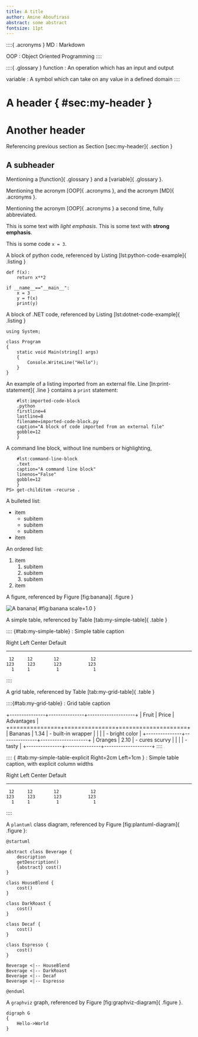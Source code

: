 ```yaml
---
title: A title
author: Amine Aboufirass
abstract: some abstract
fontsize: 11pt
---
```


::::{ .acronyms }
MD
: Markdown

OOP
: Object Oriented Programming
::::


::::{ .glossary }
function
: An operation which has an input and output

variable
: A symbol which can take on any value in a defined domain
::::

# A header { #sec:my-header }

# Another header

Referencing previous section as Section [sec:my-header]{ .section }

## A subheader

Mentioning a [function]{ .glossary } and a [variable]{ .glossary }.

Mentioning the acronym [OOP]{ .acronyms }, and the acronym [MD]{ .acronyms }.

Mentioning the acronym [OOP]{ .acronyms } a second time, fully abbreviated.

This is some text with *light emphasis*. This is some text with **strong emphasis**.

This is some code `x = 3`.

A block of python code, referenced by Listing [lst:python-code-example]{ .listing }

``` { #lst:python-code-example .python caption="An example of python code" gobble=12}
def f(x):
    return x**2

if __name__=="__main__":
    x = 3
    y = f(x)
    print(y)
```

A block of .NET code, referenced by Listing [lst:dotnet-code-example]{ .listing }

``` { #lst:dotnet-code-example .cs caption="An example of dotnet code" gobble=12}
using System;

class Program
{
    static void Main(string[] args)
    {
        Console.WriteLine("Hello");
    }
}
```

An example of a listing imported from an external file. Line [ln:print-statement]{ .line }
contains a `print` statement:

``` {
    #lst:imported-code-block 
    .python 
    firstline=4 
    lastline=8 
    filename=imported-code-block.py
    caption="A block of code imported from an external file"
    gobble=12
    }
```

A command line block, without line numbers or highlighting, 

```{
    #lst:command-line-block
    .text
    caption="A command line block"
    linenos="False"
    gobble=12
    }
PS> get-childitem -recurse .
```

A bulleted list:

- item
    - subitem
    - subitem
    - subitem
- item

An ordered list:

1. item
    1. subitem
    1. subitem
    1. subitem
1. item

A figure, referenced by Figure [fig:banana]{ .figure }

![A banana](banana.jpg){ #fig:banana scale=1.0 }

A simple table, referenced by Table [tab:my-simple-table]{ .table }

:::: {#tab:my-simple-table}
: Simple table caption

  Right     Left     Center     Default
-------     ------ ----------   -------
     12     12        12            12
    123     123       123          123
      1     1          1             1
::::

A grid table, referenced by Table [tab:my-grid-table]{ .table }

::::{#tab:my-grid-table}
: Grid table caption

+---------------+---------------+--------------------+
| Fruit         | Price         | Advantages         |
+===============+===============+====================+
| Bananas       |  1.34         | - built-in wrapper |
|               |               | - bright color     |
+---------------+---------------+--------------------+
| Oranges       |  2.10         | - cures scurvy     |
|               |               | - tasty            |
+---------------+---------------+--------------------+
::::

:::: { #tab:my-simple-table-explicit Right=2cm Left=1cm }
: Simple table caption, with explicit column widths

  Right     Left     Center     Default
-------     ------ ----------   -------
     12     12        12            12
    123     123       123          123
      1     1          1             1
::::

A `plantuml` class diagram, referenced by Figure [fig:plantuml-diagram]{ .figure }:

``` {#fig:plantuml-diagram .plantuml scale=0.8 caption="A class diagram"}
@startuml

abstract class Beverage {
    description
    getDescription()
    {abstract} cost()
}

class HouseBlend {
    cost()
}

class DarkRoast {
    cost()
}

class Decaf {
    cost()
}

class Espresso {
    cost()
}

Beverage <|-- HouseBlend
Beverage <|-- DarkRoast
Beverage <|-- Decaf
Beverage <|-- Espresso

@enduml
```

A `graphviz` graph, referenced by Figure [fig:graphviz-diagram]{ .figure }.

```{#fig:graphviz-diagram .graphviz caption="A simple flowchart" scale=0.6}
digraph G 
{
    Hello->World
}
```
